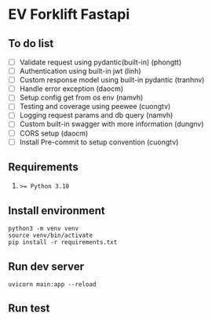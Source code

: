 # EV Forklift Fastapi

## To do list
- [ ] Validate request using pydantic(built-in) (phongtt)
- [ ] Authentication using built-in jwt (linh)
- [ ] Custom response model using built-in pydantic (tranhnv)
- [ ] Handle error exception (daocm)
- [ ] Setup config get from os env (namvh)
- [ ] Testing and coverage using peewee (cuongtv)
- [ ] Logging request params and db query (namvh)
- [ ] Custom built-in swagger with more information (dungnv)
- [ ] CORS setup (daocm)
- [ ] Install Pre-commit to setup convention (cuongtv)

## Requirements
1. `>= Python 3.10`

## Install environment 
```
python3 -m venv venv
source venv/bin/activate
pip install -r requirements.txt
```

## Run dev server
```
uvicorn main:app --reload
```

## Run test
```

```

